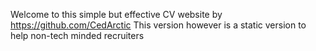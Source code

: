 Welcome to this simple but effective CV website by https://github.com/CedArctic
This version however is a static version to help non-tech minded recruiters
